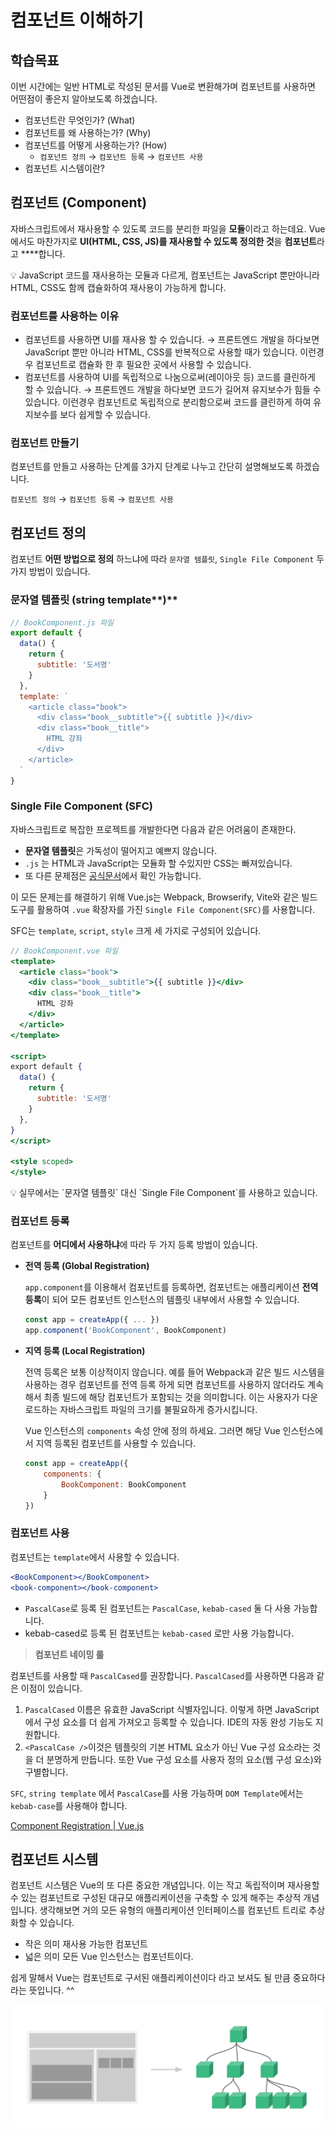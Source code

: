 # 컴포넌트 이해하기

## 학습목표


이번 시간에는 일반 HTML로 작성된 문서를 Vue로 변환해가며 컴포넌트를 사용하면 어떤점이 좋은지 알아보도록 하겠습니다.

- 컴포넌트란 무엇인가? (What)
- 컴포넌트를 왜 사용하는가? (Why)
- 컴포넌트를 어떻게 사용하는가? (How)
    - `컴포넌트 정의` → `컴포넌트 등록` → `컴포넌트 사용`
- 컴포넌트 시스템이란?

## 컴포넌트 (Component)


자바스크립트에서 재사용할 수 있도록 코드를 분리한 파일을 **모듈**이라고 하는데요. Vue에서도 마찬가지로 **UI(HTML, CSS, JS)를 재사용할 수 있도록 정의한 것**을 **컴포넌트**라고 ****합니다.

<aside>
💡 JavaScript 코드를 재사용하는 모듈과 다르게, 컴포넌트는 JavaScript 뿐만아니라 HTML, CSS도 함께 캡슐화하여 재사용이 가능하게 합니다.

</aside>

### 컴포넌트를 사용하는 이유

- 컴포넌트를 사용하면 UI를 재사용 할 수 있습니다.
→ 프론트엔드 개발을 하다보면 JavaScript 뿐만 아니라 HTML, CSS를 반복적으로 사용할 때가 있습니다. 이런경우 컴포넌트로 캡슐화 한 후 필요한 곳에서 사용할 수 있습니다.
- 컴포넌트를 사용하여 UI를 독립적으로 나눔으로써(레이아웃 등) 코드를 클린하게 할 수 있습니다.
→ 프론트엔드 개발을 하다보면 코드가 길어져 유지보수가 힘들 수 있습니다. 이런경우 컴포넌트로 독립적으로 분리함으로써 코드를 클린하게 하여 유지보수를 보다 쉽게할 수 있습니다.

### 컴포넌트 만들기

컴포넌트를 만들고 사용하는 단계를 3가지 단계로 나누고 간단히 설명해보도록 하겠습니다.

`컴포넌트 정의` → `컴포넌트 등록` → `컴포넌트 사용`

## 컴포넌트 정의


컴포넌트 **어떤 방법으로 정의** 하느냐에 따라 `문자열 템플릿`, `Single File Component` 두 가지 방법이 있습니다.

### **문자열 템플릿 (string** template**)**

```jsx
// BookComponent.js 파일
export default {
  data() {
    return {
      subtitle: '도서명'
    }
  },
  template: `
    <article class="book">
      <div class="book__subtitle">{{ subtitle }}</div>
      <div class="book__title">
        HTML 강좌
      </div>
    </article>
  `
}
```

### **Single File Component (SFC)**

자바스크립트로 복잡한 프로젝트를 개발한다면 다음과 같은 어려움이 존재한다.

- **문자열 템플릿**은 가독성이 떨어지고 예쁘지 않습니다.
- `.js` 는 HTML과 JavaScript는 모듈화 할 수있지만 CSS는 빠져있습니다.
- 또 다른 문제점은 [공식문서](https://v3.ko.vuejs.org/guide/single-file-component.html#%E1%84%89%E1%85%A9%E1%84%80%E1%85%A2)에서 확인 가능합니다.

이 모든 문제는를 해결하기 위해 Vue.js는 Webpack, Browserify, Vite와 같은 빌드 도구를 활용하여 `.vue` 확장자를 가진 `Single File Component(SFC)`를 사용합니다.

SFC는 `template`, `script`, `style` 크게 세 가지로 구성되어 있습니다.

```jsx
// BookComponent.vue 파일
<template>
  <article class="book">
    <div class="book__subtitle">{{ subtitle }}</div>
    <div class="book__title">
      HTML 강좌
    </div>
  </article>  
</template>

<script>
export default {
  data() {
    return {
      subtitle: '도서명'
    }
  },
}
</script>

<style scoped>
</style>
```

<aside>
💡 실무에서는 `문자열 템플릿` 대신 `Single File Component`를 사용하고 있습니다.

</aside>

### 컴포넌트 등록

컴포넌트를 **어디에서 사용하냐**에 따라 두 가지 등록 방법이 있습니다.

- **전역 등록 (Global Registration)**
    
    `app.component`를 이용해서 컴포넌트를 등록하면, 컴포넌트는 애플리케이션 **전역 등록**이 되어 모든 컴포넌트 인스턴스의 템플릿 내부에서 사용할 수 있습니다.
    
    ```jsx
    const app = createApp({ ... })
    app.component('BookComponent', BookComponent)
    ```
    
- **지역 등록 (Local Registration)**
    
    전역 등록은 보통 이상적이지 않습니다. 예를 들어 Webpack과 같은 빌드 시스템을 사용하는 경우 컴포넌트를 전역 등록 하게 되면 컴포넌트를 사용하지 않더라도 계속해서 최종 빌드에 해당 컴포넌트가 포함되는 것을 의미합니다. 이는 사용자가 다운로드하는 자바스크립트 파일의 크기를 불필요하게 증가시킵니다.
    
    Vue 인스턴스의 `components` 속성 안에 정의 하세요. 그러면 해당 Vue 인스턴스에서 지역 등록된 컴포넌트를 사용할 수 있습니다.
    
    ```jsx
    const app = createApp({
    	components: {
    		BookComponent: BookComponent
    	}
    })
    ```
    

### 컴포넌트 사용

컴포넌트는 `template`에서 사용할 수 있습니다.

```jsx
<BookComponent></BookComponent>
<book-component></book-component> 
```

- `PascalCase`로 등록 된 컴포넌트는 `PascalCase`, `kebab-cased` 둘 다 사용 가능합니다.
- kebab-cased로 등록 된 컴포넌트는 `kebab-cased` 로만 사용 가능합니다.

> **컴포넌트 네이밍 룰**
> 

컴포넌트를 사용할 때 `PascalCased`를 권장합니다. `PascalCased`를 사용하면 다음과 같은 이점이 있습니다.

1. `PascalCased` 이름은 유효한 JavaScript 식별자입니다. 이렇게 하면 JavaScript에서 구성 요소를 더 쉽게 가져오고 등록할 수 있습니다. IDE의 자동 완성 기능도 지원합니다.
2. `<PascalCase />`이것은 템플릿의 기본 HTML 요소가 아닌 Vue 구성 요소라는 것을 더 분명하게 만듭니다. 또한 Vue 구성 요소를 사용자 정의 요소(웹 구성 요소)와 구별합니다.

`SFC`, `string template` 에서 `PascalCase`를 사용 가능하며 `DOM Template`에서는 `kebab-case`를 사용해야 합니다.

[Component Registration | Vue.js](https://vuejs.org/guide/components/registration.html)

## 컴포넌트 시스템

컴포넌트 시스템은 Vue의 또 다른 중요한 개념입니다. 이는 작고 독립적이며 재사용할 수 있는 컴포넌트로 구성된 대규모 애플리케이션을 구축할 수 있게 해주는 추상적 개념입니다. 생각해보면 거의 모든 유형의 애플리케이션 인터페이스를 컴포넌트 트리로 추상화할 수 있습니다.

- 작은 의미 재사용 가능한 컴포넌트
- 넓은 의미 모든 Vue 인스턴스는 컴포넌트이다.

쉽게 말해서 Vue는 컴포넌트로 구서된 애플리케이션이다 라고 보셔도 될 만큼 중요하다라는 뜻입니다. ^^

![components.png](../image/components.png)